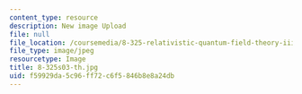 ```yaml
---
content_type: resource
description: New image Upload
file: null
file_location: /coursemedia/8-325-relativistic-quantum-field-theory-iii-spring-2007/f59929da5c96ff72c6f5846b8e8a24db_8-325s03-th.jpg
file_type: image/jpeg
resourcetype: Image
title: 8-325s03-th.jpg
uid: f59929da-5c96-ff72-c6f5-846b8e8a24db
---
```

